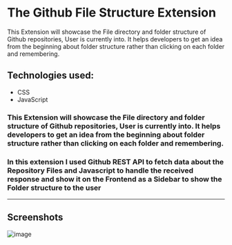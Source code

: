 # **The Github File Structure Extension**

This Extension will showcase the File directory and folder structure of Github repositories, User is currently into. It helps developers to get an idea from the beginning about folder structure rather than clicking on each folder and remembering. 

## Technologies used:
- CSS
- JavaScript

### This Extension will showcase the File directory and folder structure of Github repositories, User is currently into. It helps developers to get an idea from the beginning about folder structure rather than clicking on each folder and remembering. 

### In this extension I used Github REST API to fetch data about the Repository Files and Javascript to handle the received response and show it on the Frontend as a Sidebar to show the Folder structure to the user

---

## Screenshots
![image](https://user-images.githubusercontent.com/72455881/170811713-5f8a42f3-844e-4c48-b818-6b7fd79e65cc.png)


